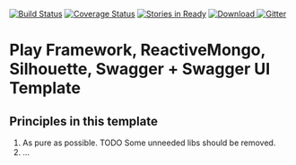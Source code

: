 
[![Build Status](https://travis-ci.org/iheartradio/play-swagger.svg)](https://travis-ci.org/iheartradio/play-swagger)
[![Coverage Status](https://coveralls.io/repos/iheartradio/play-swagger/badge.svg?branch=master&service=github)](https://coveralls.io/github/iheartradio/play-swagger?branch=master)
[![Stories in Ready](https://badge.waffle.io/iheartradio/play-swagger.svg?label=ready&title=Ready)](http://waffle.io/iheartradio/play-swagger)
[ ![Download](https://api.bintray.com/packages/iheartradio/maven/play-swagger/images/download.svg) ](https://bintray.com/iheartradio/maven/play-swagger/_latestVersion)
[![Gitter](https://badges.gitter.im/iheartradio/play-swagger.svg)](https://gitter.im/iheartradio/play-swagger?utm_source=badge&utm_medium=badge&utm_campaign=pr-badge)

# Play Framework, ReactiveMongo, Silhouette, Swagger + Swagger UI Template


 
## Principles in this template

1. As pure as possible. TODO Some unneeded libs should be removed.
2. ...                 

